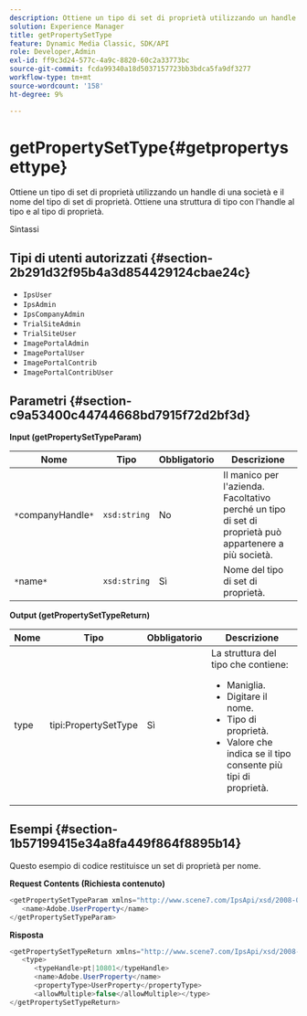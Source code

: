 ```yaml
---
description: Ottiene un tipo di set di proprietà utilizzando un handle di una società e il nome del tipo di set di proprietà. Ottiene una struttura di tipo con l'handle al tipo e al tipo di proprietà.
solution: Experience Manager
title: getPropertySetType
feature: Dynamic Media Classic, SDK/API
role: Developer,Admin
exl-id: ff9c3d24-577c-4a9c-8820-60c2a33773bc
source-git-commit: fcda99340a18d5037157723bb3bdca5fa9df3277
workflow-type: tm+mt
source-wordcount: '158'
ht-degree: 9%

---
```


# getPropertySetType{#getpropertysettype}

Ottiene un tipo di set di proprietà utilizzando un handle di una società e il nome del tipo di set di proprietà. Ottiene una struttura di tipo con l&#39;handle al tipo e al tipo di proprietà.

Sintassi

## Tipi di utenti autorizzati {#section-2b291d32f95b4a3d854429124cbae24c}

* `IpsUser`
* `IpsAdmin`
* `IpsCompanyAdmin`
* `TrialSiteAdmin`
* `TrialSiteUser`
* `ImagePortalAdmin`
* `ImagePortalUser`
* `ImagePortalContrib`
* `ImagePortalContribUser`

## Parametri {#section-c9a53400c44744668bd7915f72d2bf3d}

**Input (getPropertySetTypeParam)**

| Nome | Tipo | Obbligatorio | Descrizione |
|---|---|---|---|
| `*`companyHandle`*` | `xsd:string` | No | Il manico per l&#39;azienda. Facoltativo perché un tipo di set di proprietà può appartenere a più società. |
| `*`name`*` | `xsd:string` | Sì | Nome del tipo di set di proprietà. |

**Output (getPropertySetTypeReturn)**

<table id="table_F2724F6B706C4F658AED99290E29F3E6"> 
 <thead> 
  <tr> 
   <th colname="col1" class="entry"> Nome </th> 
   <th colname="col2" class="entry"> Tipo </th> 
   <th colname="col3" class="entry"> Obbligatorio </th> 
   <th colname="col4" class="entry"> Descrizione </th> 
  </tr> 
 </thead>
 <tbody> 
  <tr> 
   <td colname="col1"> <span class="codeph"> <span class="varname"> type</span> </span> </td> 
   <td colname="col2"> <span class="codeph"> tipi:PropertySetType</span> </td> 
   <td colname="col3"> Sì </td> 
   <td colname="col4">La struttura del tipo che contiene: 
    <ul id="ul_FC028882124D4CD6870A076CBFB80333"> 
     <li id="li_9F36539C51ED48EDBECCD6A07A4FDD4A">Maniglia. </li> 
     <li id="li_6004406A0D1341648A714FF3C61E4004">Digitare il nome. </li> 
     <li id="li_29F6CA9D8B134ED3B10B6BDBB41BF607">Tipo di proprietà. </li> 
     <li id="li_A2354354541A4F1AB7234F65F2B61A40">Valore che indica se il tipo consente più tipi di proprietà. </li> 
    </ul> </td> 
  </tr> 
 </tbody> 
</table>

## Esempi {#section-1b57199415e34a8fa449f864f8895b14}

Questo esempio di codice restituisce un set di proprietà per nome.

**Request Contents (Richiesta contenuto)**

```java
<getPropertySetTypeParam xmlns="http://www.scene7.com/IpsApi/xsd/2008-01-15">
   <name>Adobe.UserProperty</name>
</getPropertySetTypeParam>
```

**Risposta**

```java
<getPropertySetTypeReturn xmlns="http://www.scene7.com/IpsApi/xsd/2008-01-15">
   <type>
      <typeHandle>pt|10801</typeHandle>
      <name>Adobe.UserProperty</name>
      <propertyType>UserProperty</propertyType>
      <allowMultiple>false</allowMultiple></type>
</getPropertySetTypeReturn>
```
